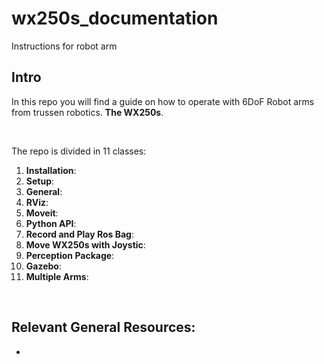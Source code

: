 # wx250s_documentation
Instructions for robot arm

## Intro

In this repo you will find a guide on how to operate with 6DoF Robot arms from trussen robotics. **The WX250s**.

<br>

The repo is divided in 11 classes:

1. **Installation**:
2. **Setup**:
3. **General**:
4. **RViz**:
5. **Moveit**:
6. **Python API**:
7. **Record and Play Ros Bag**:
8. **Move WX250s with Joystic**:
9. **Perception Package**:
10. **Gazebo**:
11. **Multiple Arms**:

<br>

Relevant General Resources:
-
-